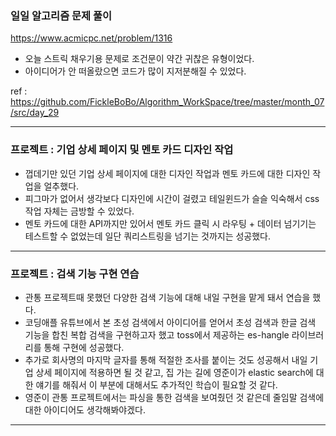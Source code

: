 ### 일일 알고리즘 문제 풀이

https://www.acmicpc.net/problem/1316

- 오늘 스트릭 채우기용 문제로 조건문이 약간 귀찮은 유형이었다.
- 아이디어가 안 떠올랐으면 코드가 많이 지저분해질 수 있었다.

ref : https://github.com/FickleBoBo/Algorithm_WorkSpace/tree/master/month_07/src/day_29

---

### 프로젝트 : 기업 상세 페이지 및 멘토 카드 디자인 작업

- 껍데기만 있던 기업 상세 페이지에 대한 디자인 작업과 멘토 카드에 대한 디자인 작업을 얼추했다.
- 피그마가 없어서 생각보다 디자인에 시간이 걸렸고 테일윈드가 슬슬 익숙해서 css 작업 자체는 금방할 수 있었다.
- 멘토 카드에 대한 API까지만 있어서 멘토 카드 클릭 시 라우팅 + 데이터 넘기기는 테스트할 수 없었는데 일단 쿼리스트링을 넘기는 것까지는 성공했다.

---

### 프로젝트 : 검색 기능 구현 연습

- 관통 프로젝트때 못했던 다양한 검색 기능에 대해 내일 구현을 맡게 돼서 연습을 했다.
- 코딩애플 유튜브에서 본 초성 검색에서 아이디어를 얻어서 초성 검색과 한글 검색 기능을 합친 복합 검색을 구현하고자 했고 toss에서 제공하는 es-hangle 라이브러리를 통해 구현에 성공했다.
- 추가로 회사명의 마지막 글자를 통해 적절한 조사를 붙이는 것도 성공해서 내일 기업 상세 페이지에 적용하면 될 것 같고, 집 가는 길에 영준이가 elastic search에 대한 얘기를 해줘서 이 부분에 대해서도 추가적인 학습이 필요할 것 같다.
- 영준이 관통 프로젝트에서는 파싱을 통한 검색을 보여줬던 것 같은데 줄임말 검색에 대한 아이디어도 생각해봐야겠다.

---
